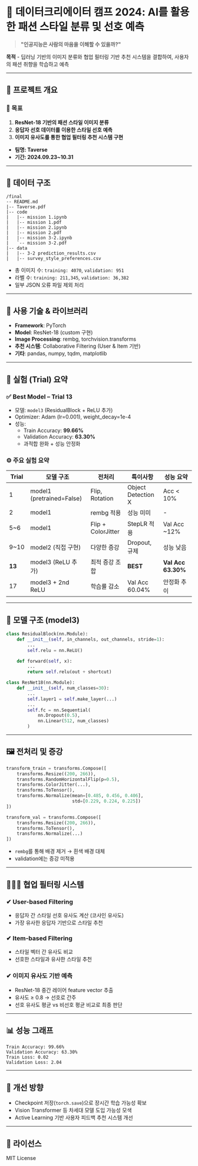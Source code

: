 
# 👗 데이터크리에이터 캠프 2024: AI를 활용한 패션 스타일 분류 및 선호 예측

> **"인공지능은 사람의 마음을 이해할 수 있을까?"**

**목적** - 딥러닝 기반의 이미지 분류와 협업 필터링 기반 추천 시스템을 결합하여, 사용자의 패션 취향을 학습하고 예측

---

## 📌 프로젝트 개요

### 🎯 목표
1. **ResNet-18 기반의 패션 스타일 이미지 분류**
2. **응답자 선호 데이터를 이용한 스타일 선호 예측**
3. **이미지 유사도를 통한 협업 필터링 추천 시스템 구현**

- <strong>팀명: Taverse</strong>
- <strong>기간: 2024.09.23~10.31</strong>
---

## 📁 데이터 구조

```
/final
-- README.md
|-- Taverse.pdf
|-- code
|   |-- mission 1.ipynb
|   |-- mission 1.pdf
|   |-- mission 2.ipynb
|   |-- mission 2.pdf
|   |-- mission 3-2.ipynb
|   `-- mission 3-2.pdf
|-- data
|   |-- 3-2 prediction_results.csv
|   |-- survey_style_preferences.csv
```

- 총 이미지 수: `training: 4070`, `validation: 951`
- 라벨 수: `training: 211,345`, `validation: 36,382`
- 일부 JSON 오류 파일 제외 처리

---

## 🔧 사용 기술 & 라이브러리

- **Framework**: PyTorch
- **Model**: ResNet-18 (custom 구현)
- **Image Processing**: rembg, torchvision.transforms
- **추천 시스템**: Collaborative Filtering (User & Item 기반)
- **기타**: pandas, numpy, tqdm, matplotlib

---

## 🧪 실험 (Trial) 요약

### ✅ Best Model – Trial 13
- 모델: `model3` (ResidualBlock + ReLU 추가)
- Optimizer: Adam (lr=0.001), weight_decay=1e-4
- 성능:
  - Train Accuracy: **99.66%**
  - Validation Accuracy: **63.30%**
  - 과적합 완화 + 성능 안정화

### ⚙️ 주요 실험 요약

| Trial | 모델 구조 | 전처리 | 특이사항 | 성능 요약 |
|-------|------------|--------|------------|-------------|
| 1     | model1 (pretrained=False) | Flip, Rotation | Object Detection X | Acc < 10% |
| 2     | model1 | rembg 적용 | 성능 미미 | - |
| 5~6   | model1 | Flip + ColorJitter | StepLR 적용 | Val Acc ~12% |
| 9~10  | model2 (직접 구현) | 다양한 증강 | Dropout, 규제 | 성능 낮음 |
| **13**| model3 (ReLU 추가) | 최적 증강 조합 | **BEST** | **Val Acc 63.30%** |
| 17    | model3 + 2nd ReLU | 학습률 감소 | Val Acc 60.04% | 안정화 추이 |

---

## 🧠 모델 구조 (model3)

```python
class ResidualBlock(nn.Module):
    def __init__(self, in_channels, out_channels, stride=1):
        ...
        self.relu = nn.ReLU()

    def forward(self, x):
        ...
        return self.relu(out + shortcut)

class ResNet18(nn.Module):
    def __init__(self, num_classes=30):
        ...
        self.layer1 = self.make_layer(...)
        ...
        self.fc = nn.Sequential(
            nn.Dropout(0.5),
            nn.Linear(512, num_classes)
        )
```

---

## 🖼️ 전처리 및 증강

```python
transform_train = transforms.Compose([
    transforms.Resize((200, 266)),
    transforms.RandomHorizontalFlip(p=0.5),
    transforms.ColorJitter(...),
    transforms.ToTensor(),
    transforms.Normalize(mean=[0.485, 0.456, 0.406],
                         std=[0.229, 0.224, 0.225])
])

transform_val = transforms.Compose([
    transforms.Resize((200, 266)),
    transforms.ToTensor(),
    transforms.Normalize(...)
])
```

- `rembg`를 통해 배경 제거 → 흰색 배경 대체
- validation에는 증강 미적용

---

## 🧑‍🤝‍🧑 협업 필터링 시스템

### ✔ User-based Filtering
- 응답자 간 스타일 선호 유사도 계산 (코사인 유사도)
- 가장 유사한 응답자 기반으로 스타일 추천

### ✔ Item-based Filtering
- 스타일 벡터 간 유사도 비교
- 선호한 스타일과 유사한 스타일 추천

### ✔ 이미지 유사도 기반 예측
- ResNet-18 중간 레이어 feature vector 추출
- 유사도 ≥ 0.8 → 선호로 간주
- 선호 유사도 평균 vs 비선호 평균 비교로 최종 판단

---

## 📊 성능 그래프

```
Train Accuracy: 99.66%
Validation Accuracy: 63.30%
Train Loss: 0.02
Validation Loss: 2.04
```

---

## 🔮 개선 방향

- Checkpoint 저장(`torch.save`)으로 장시간 학습 가능성 확보
- Vision Transformer 등 차세대 모델 도입 가능성 모색
- Active Learning 기반 사용자 피드백 추천 시스템 개선

---

## 📜 라이선스

MIT License
